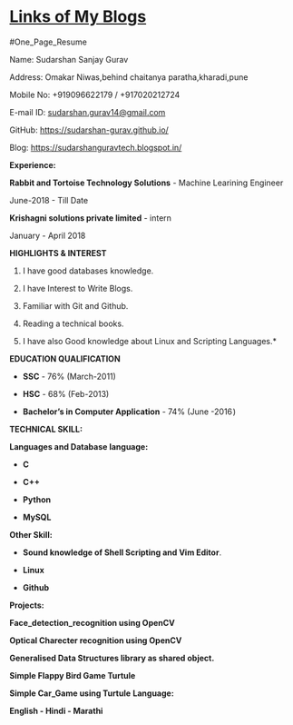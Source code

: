 # [Links of My Blogs](https://sudarshan-gurav.github.io/link)

#One_Page_Resume

Name:        Sudarshan Sanjay Gurav

Address:     Omakar Niwas,behind chaitanya paratha,kharadi,pune

Mobile No:  +919096622179 / +917020212724

E-mail ID:  sudarshan.gurav14@gmail.com

GitHub:     https://sudarshan-gurav.github.io/

Blog:       https://sudarshanguravtech.blogspot.in/

**Experience:**

**Rabbit and Tortoise Technology Solutions** - Machine Learining Engineer

June-2018 - Till Date

**Krishagni solutions private limited** - intern

January - April 2018 

**HIGHLIGHTS & INTEREST**

1. I have good databases knowledge.

2. I have Interest to Write Blogs.

3. Familiar with Git and Github.

4. Reading a technical books.

5. I have also Good knowledge about Linux and Scripting Languages.*

**EDUCATION QUALIFICATION**

* **SSC** - 76%  (March-2011)

* **HSC** - 68% (Feb-2013)

* **Bachelor’s in Computer Application** - 74%  (June -2016 )

**TECHNICAL SKILL:**

**Languages and Database language:**

* **C**	

* **C++**		

* **Python**	

* **MySQL**

**Other Skill:**

* **Sound knowledge of Shell Scripting and Vim Editor**.

* **Linux**

* **Github**


**Projects:**

**Face_detection_recognition using OpenCV**

**Optical Charecter recognition using OpenCV**

**Generalised Data Structures library as shared object.**

**Simple Flappy Bird Game Turtule**

**Simple Car_Game using Turtule**
**Language:**

**English - Hindi - Marathi**

